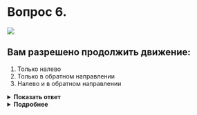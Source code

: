 # Вопрос 6.

![](https://s.drom.ru/i24227/pdd/tickets/2016/1542609026.jpg)

## Вам разрешено продолжить движение:

1. Только налево
2. Только в обратном направлении
3. Налево и в обратном направлении

<details>
<summary><b>Показать ответ</b></summary>
Правильный ответ: 3
</details>
<details>
<summary><b>Подробнее</b></summary>
И горящая стрелка дополнительной секции светофора, и знак 5.15.1 «Направления движения по полосам», и разметка разрешают Вам из крайней левой полосы совершить поворот налево и разворот для движения в обратном направлении.
(«Дорожные знаки», пункт 6.3 ПДД)
</details>